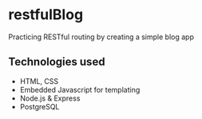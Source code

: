 # restfulBlog
Practicing RESTful routing by creating a simple blog app

## Technologies used
- HTML, CSS
- Embedded Javascript for templating
- Node.js & Express
- PostgreSQL
